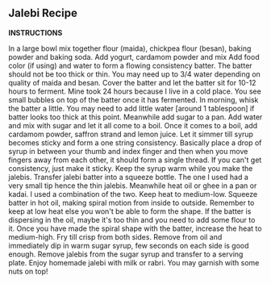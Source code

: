 ## Jalebi Recipe

**INSTRUCTIONS**
 
In a large bowl mix together flour (maida), chickpea flour (besan), baking powder and baking soda.
Add yogurt, cardamom powder and mix
Add food color (if using) and water to form a flowing consistency batter.
The batter should not be too thick or thin. You may need up to 3/4 water depending on quality of maida and besan.
Cover the batter and let the batter sit for 10-12 hours to ferment. Mine took 24 hours because I live in a cold place. You see small bubbles on top of the batter once it has fermented.
In morning, whisk the batter a little. You may need to add little water [around 1 tablespoon] if batter looks too thick at this point.
Meanwhile add sugar to a pan. Add water and mix with sugar and let it all come to a boil.
Once it comes to a boil, add cardamom powder, saffron strand and lemon juice.
Let it simmer till syrup becomes sticky and form a one string consistency. Basically place a drop of syrup in between your thumb and index finger and then when you move fingers away from each other, it should form a single thread.
If you can't get consistency, just make it sticky. Keep the syrup warm while you make the jalebis.
Transfer jalebi batter into a squeeze bottle. The one I used had a very small tip hence the thin jalebis.
Meanwhile heat oil or ghee in a pan or kadai. I used a combination of the two. Keep heat to medium-low.
Squeeze batter in hot oil, making spiral motion from inside to outside. Remember to keep at low heat else you won't be able to form the shape. If the batter is dispersing in the oil, maybe it's too thin and you need to add some flour to it. Once you have made the spiral shape with the batter, increase the heat to medium-high.
Fry till crisp from both sides. Remove from oil and immediately dip in warm sugar syrup, few seconds on each side is good enough.
Remove jalebis from the sugar syrup and transfer to a serving plate. Enjoy homemade jalebi with milk or rabri. You may garnish with some nuts on top!

